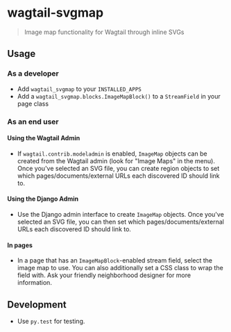 # wagtail-svgmap

> Image map functionality for Wagtail through inline SVGs

## Usage

### As a developer

* Add `wagtail_svgmap` to your `INSTALLED_APPS`
* Add a `wagtail_svgmap.blocks.ImageMapBlock()` to a `StreamField` in your page class

### As an end user

#### Using the Wagtail Admin

* If `wagtail.contrib.modeladmin` is enabled, `ImageMap` objects can be created
  from the Wagtail admin (look for "Image Maps" in the menu).
  Once you've selected an SVG file, you can create region objects to set which
  pages/documents/external URLs each discovered ID should link to.

#### Using the Django Admin

* Use the Django admin interface to create `ImageMap` objects.
  Once you've selected an SVG file, you can then set which pages/documents/external URLs
  each discovered ID should link to.

#### In pages

* In a page that has an `ImageMapBlock`-enabled stream field, select the image map to use.
  You can also additionally set a CSS class to wrap the field with. Ask your friendly
  neighborhood designer for more information.

## Development

* Use `py.test` for testing.
